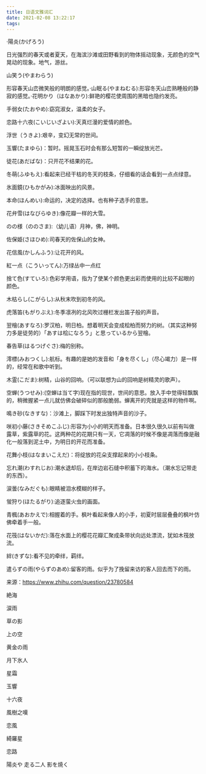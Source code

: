 ```yaml
---
title: 日语文雅词汇
date: 2021-02-08 13:22:17
tags:
---
```


·陽炎(かげろう)

日光强烈的春天或者夏天，在海滨沙滩或田野看到的物体摇动现象，无颜色的空气晃动的现象。地气，游丝。

山笑う(やまわらう)

形容春天山峦微笑般的明朗的感觉。·山眠る(やまねむる):形容冬天山峦熟睡般的静寂的感觉。·花明かり（はなあかり):鲜艳的樱花使周围的黑暗也隐约发亮。

手弱女(たおやめ):窈窕淑女，温柔的女子。

恋路十六夜(こいじいざよい):天真烂漫的爱情的颜色。

浮世（うきよ):艰辛，变幻无常的世间。

玉響(たまゆら)：暂时。摇晃玉石时会有那么短暂的一瞬绽放光芒。

徒花(あだばな)：只开花不结果的花。

冬萌(ふゆもえ):看起来已经干枯的冬天的枝条，仔细看的话会看到一点点绿意。

氷面鏡(ひもかがみ):冰面映出的风景。

本命(ほんめい):命运的，决定的选择。也有种子选手的意思。

花弁雪(はなびらゆき):像花瓣一样的大雪。

のの様（ののさま):（幼儿语）月神，佛，神明。

佐保姫(さほひめ):司春天的佐保山的女神。

花信風(かしんふう):让花开的风。

紅一点（こういってん):万绿丛中一点红

捨て色(すていろ):色彩学用语，指为了使某个颜色更出彩而使用的比较不起眼的颜色。

木枯らし(こがらし):从秋末吹到初冬的风。

虎落笛(もがりぶえ):冬季凛冽的北风吹过栅栏发出笛子般的声音。

翌檜(あすなろ):罗汉柏，明日柏。想着明天会变成桧柏而努力的树。（其实这种努力多是徒劳的）「あすは桧になろう」と思っているから翌檜。

春告草(はるつげぐさ):梅的别称。

澪標(みおつくし):航标。有趣的是她的发音和「身を尽くし」（尽心竭力）是一样的，经常在和歌中听到。

木霊(こだま):树精，山谷的回响。（可以联想为山的回响是树精灵的歌声）。

空蝉(うつせみ):(空蝉は当て字)现在指的现世，世间的意思。放入手中觉得轻飘飘的，稍微握紧一点儿就仿佛会破碎似的那般脆弱。蝉离开的壳就是这样的物件啊。

鳴き砂(なきすな)：沙滩上，脚踩下时发出独特声音的沙子。

咲初小藤(さきそめこふじ):形容为小小的明天而准备。日本很久很久以前有叫做露草，紫露草的花。这两种花的花期只有一天，它凋落的时候不像是凋落而像是融化一般落到泥土中，为明日的开花而准备。

花舞小枝(はなまいこえだ)：将绽放的花朵支撑起来的小小枝条。

忘れ潮(わすれじお):潮水退却后，在岸边岩石缝中积蓄下的海水。（潮水忘记带走的东西）。

涙曇(なみだぐも):眼睛被泪水模糊的样子。

蛍狩り(ほたるがり):追逐萤火虫的画面。

青楓(あおかえで):相握着的手。枫叶看起来像人的小手，初夏时层层叠叠的枫叶仿佛牵着手一般。

花筏(はないかだ):落在水面上的樱花花瓣汇聚成条带状向远处漂流，犹如木筏放流。

絆(きずな):看不见的牵绊，羁绊。

遣らずの雨(やらずのあめ):留客的雨。似乎为了挽留来访的客人回去而下的雨。

来源：<https://www.zhihu.com/question/23780584>

絶海

涙雨

草の影

上の空

黄金の雨

月下氷人

星霜

玉響

十六夜

風樹之嘆

恋風

綺羅星

恋路

陽炎や 走る二人 影を焼く
